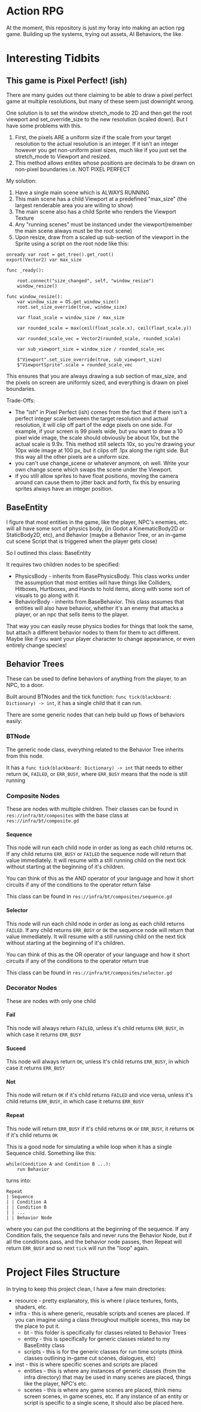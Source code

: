 # Action RPG

At the moment, this repository is just my foray into making an action rpg game. Building up the systems, trying out assets, AI Behaviors, the like.

# Interesting Tidbits

## This game is Pixel Perfect! (ish)

There are many guides out there claiming to be able to draw a pixel perfect game at multiple resolutions, but many of these seem just downright wrong.

One solution is to set the window stretch_mode to 2D and then get the root viewport and set_override_size to the new resolution (scaled down). But I have some problems with this.
1. First, the pixels ARE a uniform size if the scale from your target resolution to the actual resolution is an integer. If it isn't an integer however you get non-uniform pixel sizes, much like if you just set the stretch_mode to Viewport and resized.
2. This method allows entites whose positions are decimals to be drawn on non-pixel boundaries i.e. NOT PIXEL PERFECT

My solution:
1. Have a single main scene which is ALWAYS RUNNING
2. This main scene has a child Viewport at a predefined "max_size" (the largest renderable area you are willing to show)
3. The main scene also has a child Sprite who renders the Viewport Texture
4. Any "running scenes" must be instanced under the viewport(remember the main scene always must be the root scene)
5. Upon resize, draw from a scaled up sub-section of the viewport in the Sprite using a script on the root node like this:
```
onready var root = get_tree().get_root()
export(Vector2) var max_size

func _ready():

	root.connect("size_changed", self, "window_resize")
	window_resize()

func window_resize():
	var window_size = OS.get_window_size()
	root.set_size_override(true, window_size)

	var float_scale = window_size / max_size

	var rounded_scale = max(ceil(float_scale.x), ceil(float_scale.y))

	var rounded_scale_vec = Vector2(rounded_scale, rounded_scale)

	var sub_viewport_size = window_size / rounded_scale_vec

	$"Viewport".set_size_override(true, sub_viewport_size)
	$"ViewportSprite".scale = rounded_scale_vec
```

This ensures that you are always drawing a sub section of max_size, and the pixels on screen are uniformly sized, and everything is drawn on pixel boundaries.

Trade-Offs:
* The "ish" in Pixel Perfect (ish) comes from the fact that if there isn't a perfect integer scale between the target resolution and actual resolution, it will clip off part of the edge pixels on one side. For example, if your screen is 99 pixels wide, but you want to draw a 10 pixel wide image, the scale should obviously be about 10x, but the actual scale is 9.9x. This method still selects 10x, so you're drawing your 10px wide image at 100 px, but it clips off .1px along the right side. But this way all the other pixels are a uniform size.
* you can't use change_scene or whatever anymore, oh well. Write your own change scene which swaps the scene under the Viewport.
* if you still allow sprites to have float positions, moving the camera around can cause them to jitter back and forth, fix this by ensuring sprites always have an integer position.

## BaseEntity

I figure that most entities in the game, like the player, NPC's enemies, etc. will all have some sort of physics body, (in Godot a KinematicBody2D or StaticBody2D, etc), and Behavior (maybe a Behavior Tree, or an in-game cut scene Script that is triggered when the player gets close)

So I outlined this class: BaseEntity

It requires two children nodes to be specified:
* PhysicsBody - inherits from BasePhysicsBody. This class works under the assumption that most entities will have things like Colliders, Hitboxes, Hurtboxes, and Hands to hold items, along with some sort of visuals to go along with it.
* BehaviorBody - inherits from BaseBehavior. This class assumes that entities will also have behavior, whether it's an enemy that attacks a player, or an npc that sells items to the player.

That way you can easily reuse physics bodies for things that look the same, but attach a different behavior nodes to them for them to act different. Maybe like if you want your player character to change appearance, or even entirely change species!

## Behavior Trees

These can be used to define behaviors of anything from the player, to an NPC, to a door.

Built around BTNodes and the tick function: `func tick(blackboard: Dictionary) -> int`, it has a single child that it can run.

There are some generic nodes that can help build up flows of behaviors easily:

### BTNode

The generic node class, everything related to the Behavior Tree inherits from this node.

It has a `func tick(blackboard: Dictionary) -> int` that needs to either return `OK`, `FAILED`, or `ERR_BUSY`, where `ERR_BUSY` means that the node is still running

### Composite Nodes

These are nodes with multiple children. Their classes can be found in `res://infra/bt/composites` with the base class at `res://infra/bt/composite.gd`

#### Sequence

This node will run each child node in order as long as each child returns `OK`. If any child returns `ERR_BUSY` or `FAILED` the sequence node will return that value immediately. It will resume with a still running child on the next tick without starting at the beginning of it's children.

You can think of this as the AND operator of your language and how it short circuits if any of the conditions to the operator return false

This class can be found in `res://infra/bt/composites/sequence.gd`

#### Selector

This node will run each child node in order as long as each child returns `FAILED`. If any child returns `ERR_BUSY` or `OK` the sequence node will return that value immediately. It will resume with a still running child on the next tick without starting at the beginning of it's children.

You can think of this as the OR operator of your language and how it short circuits if any of the conditions to the operator return true

This class can be found in `res://infra/bt/composites/selector.gd`

### Decorator Nodes

These are nodes with only one child

#### Fail

This node will always return `FAILED`, unless it's child returns `ERR_BUSY`, in which case it returns `ERR_BUSY`

#### Suceed

This node will always return `OK`, unless it's child returns `ERR_BUSY`, in which case it returns `ERR_BUSY`

#### Not

This node will return `OK` if it's child returns `FAILED` and vice versa, unless it's child returns `ERR_BUSY`, in which case it returns `ERR_BUSY`

#### Repeat

This node will return `ERR_BUSY` if it's child returns `OK` or `ERR_BUSY`, it returns `OK` if it's child returns `OK`

This is a good node for simulating a while loop when it has a single Sequence child. Something like this:

```
while(Condition A and Condition B ...):
	run Behavior
```
turns into:
```
Repeat
| Sequence
| | Condition A
| | Condition B
| | ...
| | Behavior Node
```
where you can put the conditions at the beginning of the sequence. If any Condition fails, the sequence fails and never runs the Behavior Node, but if all the conditions pass, and the behavior node passes, then Repeat will return `ERR_BUSY` and so next `tick` will run the "loop" again.

# Project Files Structure

In trying to keep this project clean, I have a few main directories:

* resource - pretty explanatory, this is where I place textures, fonts, shaders, etc.
* infra - this is where generic, reusable scripts and scenes are placed. If you can imagine using a class throughout multiple scenes, this may be the place to put it.
	* bt - this folder is specifically for classes related to Behavior Trees
	* entity - this is specifically for generic classes related to my BaseEntity class
	* scripts - this is for the generic classes for run time scripts (think classes outlining in-game cut scenes, dialogues, etc)
* inst - this is where specific scenes and scripts are placed
	* entities - this is where any instances of generic classes (from the infra directory) that may be used in many scenes are placed, things like the player, NPC's etc.
	* scenes - this is where any game scenes are placed, think menu screen scenes, in game scenes, etc. If any instance of an entity or script is specific to a single scene, it should also be placed here.